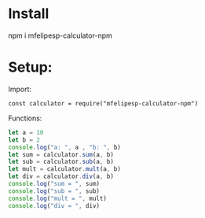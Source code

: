 # Install 
npm i mfelipesp-calculator-npm

# Setup: 

Import: 

`const calculator = require("mfelipesp-calculator-npm")`


Functions: 

```javascript
let a = 10
let b = 2
console.log("a: ", a , "b: ", b)
let sum = calculator.sum(a, b)
let sub = calculator.sub(a, b)
let mult = calculator.mult(a, b)
let div = calculator.div(a, b)
console.log("sum = ", sum)
console.log("sub = ", sub)
console.log("mult = ", mult)
console.log("div = ", div)
```